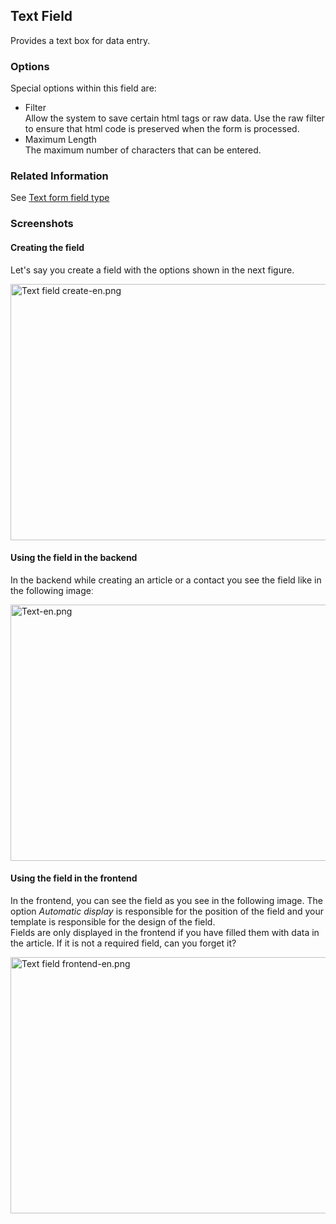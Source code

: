 <!-- Filename: J3.x:Adding_custom_fields/Text_Field / Display title: Adding custom fields/Text Field -->

## Text Field

Provides a text box for data entry.

### Options

Special options within this field are:

- Filter  
  Allow the system to save certain html tags or raw data. Use the raw
  filter to ensure that html code is preserved when the form is
  processed.
- Maximum Length  
  The maximum number of characters that can be entered.

### Related Information

See [Text form field
type](https://docs.joomla.org/Text_form_field_type "Special:MyLanguage/Text form field type")

### Screenshots

#### Creating the field

Let's say you create a field with the options shown in the next figure.

<img
src="https://docs.joomla.org/images/thumb/0/07/Text_field_create-en.png/800px-Text_field_create-en.png"
decoding="async"
srcset="https://docs.joomla.org/images/thumb/0/07/Text_field_create-en.png/1200px-Text_field_create-en.png 1.5x, https://docs.joomla.org/images/0/07/Text_field_create-en.png 2x"
data-file-width="1291" data-file-height="661" width="800" height="410"
alt="Text field create-en.png" />

#### Using the field in the backend

In the backend while creating an article or a contact you see the field
like in the following imageː

<img
src="https://docs.joomla.org/images/thumb/2/26/Text-en.png/800px-Text-en.png"
decoding="async"
srcset="https://docs.joomla.org/images/thumb/2/26/Text-en.png/1200px-Text-en.png 1.5x, https://docs.joomla.org/images/2/26/Text-en.png 2x"
data-file-width="1291" data-file-height="661" width="800" height="410"
alt="Text-en.png" />

#### Using the field in the frontend

In the frontend, you can see the field as you see in the following
image. The option *Automatic display* is responsible for the position of
the field and your template is responsible for the design of the
field.  
Fields are only displayed in the frontend if you have filled them with
data in the article. If it is not a required field, can you forget it?

<img
src="https://docs.joomla.org/images/thumb/5/5a/Text_field_frontend-en.png/800px-Text_field_frontend-en.png"
decoding="async"
srcset="https://docs.joomla.org/images/thumb/5/5a/Text_field_frontend-en.png/1200px-Text_field_frontend-en.png 1.5x, https://docs.joomla.org/images/5/5a/Text_field_frontend-en.png 2x"
data-file-width="1291" data-file-height="661" width="800" height="410"
alt="Text field frontend-en.png" />
